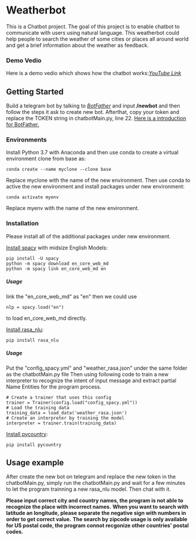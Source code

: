# Weatherbot

This is a Chatbot project. The goal of this project is to enable chatbot to communicate with users using natural language. This weatherbot could help people to search the weather of some cities or places all around world and get a brief information about the weather as feedback.

### Demo Vedio
Here is a demo vedio which shows how the chatbot works:[*YouTube Link*]()

## Getting Started

Build a telegram bot by talking to [*BotFather*](https://telegram.me/BotFather) and input **/newbot** and then follow the steps it ask to create new bot. Afterthat, copy your token and replace the TOKEN string in chatbotMain.py, line 22. [Here is a introduction for BotFather.](https://core.telegram.org/bots#6-botfather)

### Environments
Install Python 3.7 with Anaconda and then use conda to create a virtual environment clone from base as:
```
conda create --name myclone --clone base
```
Replace myclone with the name of the new environment.
Then use conda to active the new environment and install packages under new environment:
```
conda activate myenv
```
Replace myenv with the name of the new environment.

### Installation
Please install all of the additional packages under new environment.

[Install spacy](https://spacy.io/usage/) with midsize English Models:
```
pip install -U spacy
python -m spacy download en_core_web_md
python -m spacy link en_core_web_md en
```
##### Usage
link the "en_core_web_md" as "en" then we could use
```
nlp = spacy.load("en")
```
to load en_core_web_md directly.

[Install rasa_nlu](https://legacy-docs.rasa.com/docs/nlu/0.11.4/installation/):
```
pip install rasa_nlu
```
##### Usage
Put the "config_spacy.yml" and "weather_rasa.json" under the same folder as the chatbotMain.py file
Then using following code to train a new interpreter to recognize the intent of input message and extract partial Name Entities for the program process.
```
# Create a trainer that uses this config
trainer = Trainer(config.load("config_spacy.yml"))
# Load the training data
training_data = load_data('weather_rasa.json')
# Create an interpreter by training the model
interpreter = trainer.train(training_data)
```
[Install pycountry](https://pypi.org/project/pycountry/):
```
pip install pycountry
```

## Usage example

After create the new bot on telegram and replace the new token in the chatbotMain.py, simply run the chatbotMain.py and wait for a few minutes to let the program trainning a new rasa_nlu model. Then chat with it.

**Please input correct city and country names, the program is not able to recognize the place with incorrect names.**
**When you want to search with latitude an longitude, please separate the negative sign with numbers in order to get correct value.**
**The search by zipcode usage is only available for US postal code, the program connot recgonize other countries' postal codes.**
